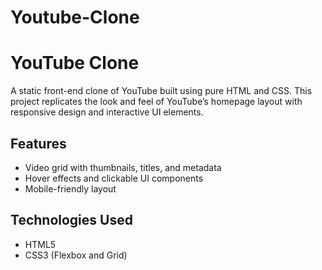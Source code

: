 # Youtube-Clone
# YouTube Clone

A static front-end clone of YouTube built using pure HTML and CSS. This project replicates the look and feel of YouTube’s homepage layout with responsive design and interactive UI elements.

## Features
- Video grid with thumbnails, titles, and metadata  
- Hover effects and clickable UI components  
- Mobile-friendly layout  

## Technologies Used
- HTML5  
- CSS3 (Flexbox and Grid)  



